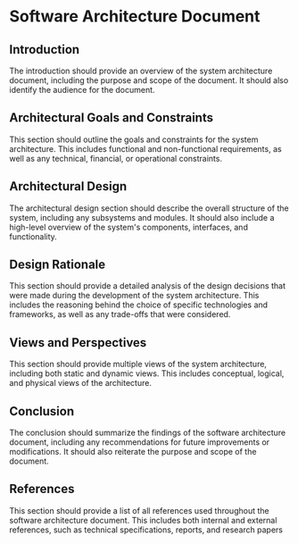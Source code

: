# Software Architecture Document

## Introduction

The introduction should provide an overview of the system architecture document, including the purpose and scope of the document. It should also identify the audience for the document.

## Architectural Goals and Constraints

This section should outline the goals and constraints for the system architecture. This includes functional and non-functional requirements, as well as any technical, financial, or operational constraints.

## Architectural Design

The architectural design section should describe the overall structure of the system, including any subsystems and modules. It should also include a high-level overview of the system's components, interfaces, and functionality.

## Design Rationale

This section should provide a detailed analysis of the design decisions that were made during the development of the system architecture. This includes the reasoning behind the choice of specific technologies and frameworks, as well as any trade-offs that were considered.

## Views and Perspectives

This section should provide multiple views of the system architecture, including both static and dynamic views. This includes conceptual, logical, and physical views of the architecture.

## Conclusion

The conclusion should summarize the findings of the software architecture document, including any recommendations for future improvements or modifications. It should also reiterate the purpose and scope of the document.

## References

This section should provide a list of all references used throughout the software architecture document. This includes both internal and external references, such as technical specifications, reports, and research papers
